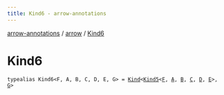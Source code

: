 ```yaml
---
title: Kind6 - arrow-annotations
---
```


[arrow-annotations](../index.html) / [arrow](index.html) / [Kind6](./-kind6.html)

# Kind6

`typealias Kind6<F, A, B, C, D, E, G> = `[`Kind`](-kind.html)`<`[`Kind5`](-kind5.html)`<`[`F`](-kind6.html#F)`, `[`A`](-kind6.html#A)`, `[`B`](-kind6.html#B)`, `[`C`](-kind6.html#C)`, `[`D`](-kind6.html#D)`, `[`E`](-kind6.html#E)`>, `[`G`](-kind6.html#G)`>`
